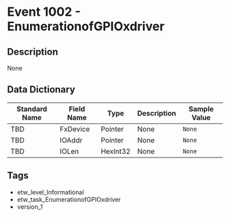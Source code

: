 # Event 1002 - EnumerationofGPIOxdriver

## Description
None

## Data Dictionary
|Standard Name|Field Name|Type|Description|Sample Value|
|---|---|---|---|---|
|TBD|FxDevice|Pointer|None|`None`|
|TBD|IOAddr|Pointer|None|`None`|
|TBD|IOLen|HexInt32|None|`None`|

## Tags
* etw_level_Informational
* etw_task_EnumerationofGPIOxdriver
* version_1